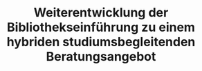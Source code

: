 ---
id: "beratung" # nochmal überlegen
method: "Bibliothekseinführung im Rahmen von Tutorien"
institution: "Fakultät für Wirtschafts- und Sozialwissenschaften"
title: "Weiterentwicklung der Bibliothekseinführung zu einem hybriden studiumsbegleitenden Beratungsangebot"
title_project:
title_short: "Hybrides Beratungsangebot"
period: "Apr 23 ­­- Mar 24 (12 months)"
foerderlinie: "Fachspezifische Data Literacy"
round: "2"
lecture2go:
uhh_url: "https://www.hcl.uni-hamburg.de/ddlitlab/data-literacy-lehrlabor/zweite-foerderrunde/07-hybrides-beratungsangebot.html"
contributors: "Pune Karimi"
mentors: "Michael Eiden, Dr. Sabine Rauchmann, Ute Lehmann"
quote: "Studierende sollen die jeweiligen Teilkompetenzen zur wissenschaftlichen Informations- und Literaturrecherche immer genau dann im Verlauf ihres Studiums erwerben können, wenn sie sie unmittelbar benötigen und anwenden. Zu diesem Zweck wurde die Bibliothekseinführung weiterentwickelt."
text: |
    ### Ausrichtung des Lehrlabors

    Bisher wurden Bibliothekseinführungen für BA-Studiengänge Soziologie und Politikwissenschaft sowie den Lehramtsstudiengang Sozialwissenschaften einmalig als 90-minütige Präsenzveranstaltungen im ersten Semester durchgeführt. Diese Veranstaltungen mussten viele Inhalte in kurzer Zeit abdecken, was wenig Raum für praktisches Ausprobieren ließ und oft Informationen beinhaltete, die erst später im Studium benötigt wurden. Um diese Defizite zu beheben, wurde beschlossen, die Bibliothekseinführungen zu einem studienbegleitenden, vor allem online-basierten Beratungsangebot weiterzuentwickeln.

    Durch die pandemiebedingte Umstellung auf Online-Einführungen seit dem SoSe 2020 wurden positive Erfahrungen gesammelt. Ziel der Weiterentwicklung ist es, Studierende kontinuierlich bei der Literaturrecherche zu unterstützen, was für ihre Seminararbeiten und Referate essentiell ist.

    Ein neues Lehrkonzept wurde entwickelt, das alle notwendigen Informationen und Tools für die Studierenden leicht zugänglich macht. Vorteile des Onlineformats sind die flexible Kursorganisation, permanente Verfügbarkeit und die Inklusion von Studierenden, die aus gesundheitlichen Gründen oder Pflegeverantwortungen nicht regelmäßig an der Universität anwesend sein können.

    ### Rückblick und Ergebnisse

    Das Projekt ermöglichte die Entwicklung neuer Formate wie OpenOlat, Online-Sprechstunden und intensive Tutorenschulungen. Innerhalb von OpenOlat wurden Selbsttests, How-To-Videos, Texte und Infografiken erstellt. Die Bibliothekseinführung wurde reformiert und erweitert, erfolgreich in eine hybride Lernumgebung überführt, und um Themen wie Künstliche Intelligenz ergänzt.

    Die Bibliotheksmitarbeiter:innen konnten ihre Kompetenz in der Entwicklung neuer Formate stärken. Es wurde ein Austausch mit Fachverantwortlichen und Studierenden über Inhalte, Formate und Zeitpunkte geführt, um die Beratungskomponenten zu verbessern.

    Module 1 und 2 des OpenOlat-Kurses (4 Module sind geplant) adressieren viele Projektziele. Die Lehrinhalte wurden so aufbereitet, dass die Studierenden durch gemeinsames Ausprobieren und Auswerten der Suchergebnisse die Vor- und Nachteile verschiedener Suchinstrumente sowie die Bedeutung der richtigen Suchbegriffe erlernen konnten. Es zeigte sich, dass das praktische Erlernen für diese Inhalte besonders wichtig ist, was in früheren Einführungsveranstaltungen zu wenig berücksichtigt wurde.

    ### Tipps von Lehrenden für Lehrende

    Der durch das Projekt ermöglichte Austausch mit den Studierenden (Kursteilnehmenden und studentischen Hilfskräften/Tutor:innen) erlaubte es, deren Wahrnehmungen viel besser in die Präsentation der Lehrinhalte einzubeziehen. Im Laufe des Projekts traten die Besonderheiten von Online-Kursen in OpenOlat sehr deutlich zutage, und es konnten Strategien und Formen entwickelt werden, um die Lehrinhalte möglichst optimal für das Online-Selbststudium aufzubereiten. Diese Form der Vermittlung war für die Bibliotheksmitarbeitenden Neuland. Das Projekt bot eine einmalige Chance, dies zu realisieren. Eine solche Auseinandersetzung im Rahmen der normalen Bibliotheksarbeit ohne Förderung wäre in dieser Form nicht möglich gewesen.

image: "https://www.hcl.uni-hamburg.de/16932740/220901-uhh-shooting-von-wieding-769-733x414-058101efcf07a12a4ade5358eb5704e1feca2cb7.jpg"
image_credit: "von Wieding / UHH"
link_external: 
stine:
---